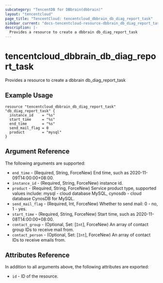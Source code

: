 ```yaml
---
subcategory: "TencentDB for DBbrain(dbbrain)"
layout: "tencentcloud"
page_title: "TencentCloud: tencentcloud_dbbrain_db_diag_report_task"
sidebar_current: "docs-tencentcloud-resource-dbbrain_db_diag_report_task"
description: |-
  Provides a resource to create a dbbrain db_diag_report_task
---
```


# tencentcloud_dbbrain_db_diag_report_task

Provides a resource to create a dbbrain db_diag_report_task

## Example Usage

```hcl
resource "tencentcloud_dbbrain_db_diag_report_task" "db_diag_report_task" {
  instance_id    = "%s"
  start_time     = "%s"
  end_time       = "%s"
  send_mail_flag = 0
  product        = "mysql"
}
```

## Argument Reference

The following arguments are supported:

* `end_time` - (Required, String, ForceNew) End time, such as 2020-11-09T14:00:00+08:00.
* `instance_id` - (Required, String, ForceNew) instance id.
* `product` - (Required, String, ForceNew) Service product type, supported values include: mysql - cloud database MySQL, cynosdb - cloud database CynosDB for MySQL.
* `send_mail_flag` - (Required, Int, ForceNew) Whether to send mail: 0 - no, 1 - yes.
* `start_time` - (Required, String, ForceNew) Start time, such as 2020-11-08T14:00:00+08:00.
* `contact_group` - (Optional, Set: [`Int`], ForceNew) An array of contact group IDs to receive mail from.
* `contact_person` - (Optional, Set: [`Int`], ForceNew) An array of contact IDs to receive emails from.

## Attributes Reference

In addition to all arguments above, the following attributes are exported:

* `id` - ID of the resource.




